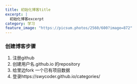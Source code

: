 ```yaml
---
title: 初始化博客title
excerpt: |
  初始化博客excerpt
category: 学习
feature_image: "https://picsum.photos/2560/600?image=872"
---
```


### 创建博客步骤

1. 注册github
2. 创建用户名.github.io 的repository
3. 给里边fork 一个已有项目数据
4. 登录https://swycoder.github.io/categories/

